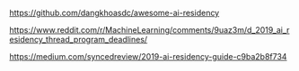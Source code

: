 https://github.com/dangkhoasdc/awesome-ai-residency

https://www.reddit.com/r/MachineLearning/comments/9uaz3m/d_2019_ai_residency_thread_program_deadlines/

https://medium.com/syncedreview/2019-ai-residency-guide-c9ba2b8f734

<!--more-->